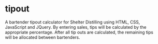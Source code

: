 # tipout
A bartender tipout calculator for Shelter Distilling using HTML, CSS, JavaScript and JQuery.
By entering sales, tips will be calculated by the appropriate percentage. After all tip outs are calculated, the remaining tips will be allocated between bartenders.

